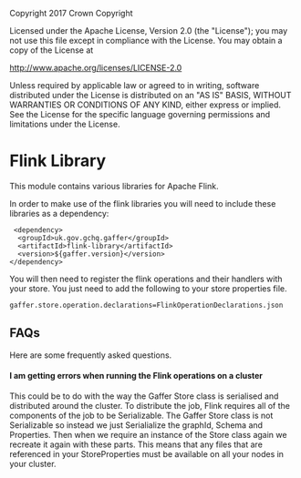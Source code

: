 Copyright 2017 Crown Copyright

Licensed under the Apache License, Version 2.0 (the "License");
you may not use this file except in compliance with the License.
You may obtain a copy of the License at

  http://www.apache.org/licenses/LICENSE-2.0

Unless required by applicable law or agreed to in writing, software
distributed under the License is distributed on an "AS IS" BASIS,
WITHOUT WARRANTIES OR CONDITIONS OF ANY KIND, either express or implied.
See the License for the specific language governing permissions and
limitations under the License.


Flink Library
============
This module contains various libraries for Apache Flink.

In order to make use of the flink libraries you will need to include these libraries as a dependency:
```
 <dependency>
  <groupId>uk.gov.gchq.gaffer</groupId>
  <artifactId>flink-library</artifactId>
  <version>${gaffer.version}</version>
</dependency>
```

You will then need to register the flink operations and their handlers with your store.
You just need to add the following to your store properties file.
```
gaffer.store.operation.declarations=FlinkOperationDeclarations.json
```


## FAQs
Here are some frequently asked questions.

#### I am getting errors when running the Flink operations on a cluster
This could be to do with the way the Gaffer Store class is serialised and distributed
around the cluster. To distribute the job, Flink requires all of the components of
the job to be Serializable. The Gaffer Store class is not Serializable so instead
we just Serialialize the graphId, Schema and Properties. Then when we require an
instance of the Store class again we recreate it again with these parts.
This means that any files that are referenced in your StoreProperties must be 
available on all your nodes in your cluster.
